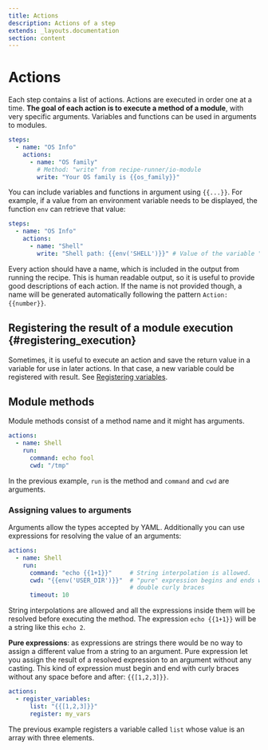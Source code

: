 ```yaml
---
title: Actions
description: Actions of a step
extends: _layouts.documentation
section: content
---
```


# Actions

Each step contains a list of actions. Actions are executed in order one at a time.
**The goal of each action is to execute a method of a module**, with very specific arguments. 
Variables and functions can be used in arguments to modules.

```yaml
steps:
  - name: "OS Info"
    actions:
      - name: "OS family"
        # Method: "write" from recipe-runner/io-module
        write: "Your OS family is {{os_family}}"
```

You can include variables and functions in argument using `{{...}}`. For example, if a value from
an environment variable needs to be displayed, the function `env` can retrieve that value:

```yaml
steps:
  - name: "OS Info"
    actions:
      - name: "Shell"
        write: "Shell path: {{env('SHELL')}}" # Value of the variable "SHELL"
```

Every action should have a name, which is included in the output from running the recipe.
This is human readable output, so it is useful to provide good descriptions of each action.
If the name is not provided though, a name will be generated automatically following
the pattern `Action: {{number}}`.

## Registering the result of a module execution {#registering_execution}

Sometimes, it is useful to execute an action and save the return value in a variable for use
in later actions. In that case, a new variable could be registered with result. See 
[Registering variables](variables/#registering-result-action).

## Module methods

Module methods consist of a method name and it might has arguments.

```yaml
actions:
  - name: Shell
    run:
      command: echo fool
      cwd: "/tmp"
```

In the previous example, `run` is the method and `command` and `cwd` are arguments.

### Assigning values to arguments

Arguments allow the types accepted by YAML. Additionally you can use expressions for resolving the value of an arguments:

```yaml
actions:
  - name: Shell
    run:
      command: "echo {{1+1}}"     # String interpolation is allowed.
      cwd: "{{env('USER_DIR')}}"  # "pure" expression begins and ends with 
                                  # double curly braces
      timeout: 10
```
String interpolations are allowed and all the expressions inside them will be resolved before executing the method.
The expression `echo {{1+1}}` will be a string like this `echo 2`.

**Pure expressions**: as expressions are strings there would be no way to assign a different value from a string to an argument.
Pure expression let you assign the result of a resolved expression to an argument without any casting. 
This kind of expression must begin and end with curly braces without any space before and after: `{{[1,2,3]}}`.

```yaml
actions:
  - register_variables:
      list: "{{[1,2,3]}}"
      register: my_vars
```

The previous example registers a variable called `list` whose value is an array with three elements.